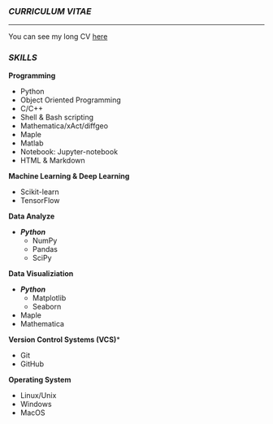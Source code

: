 ### _CURRICULUM VITAE_
***
You can see my long CV [here]( )

### _SKILLS_

**Programming** 
- Python
- Object Oriented Programming
- C/C++
- Shell & Bash scripting
- Mathematica/xAct/diffgeo
- Maple
- Matlab
- Notebook: Jupyter-notebook
- HTML & Markdown 


**Machine Learning & Deep Learning**  
- Scikit-learn
- TensorFlow


**Data Analyze**  
- ***Python***
  - NumPy
  - Pandas
  - SciPy


**Data Visualiziation**  
- ***Python***  
  - Matplotlib
  - Seaborn
- Maple
- Mathematica


**Version Control Systems (VCS)***  
- Git
- GitHub


**Operating System**  
- Linux/Unix
- Windows
- MacOS
